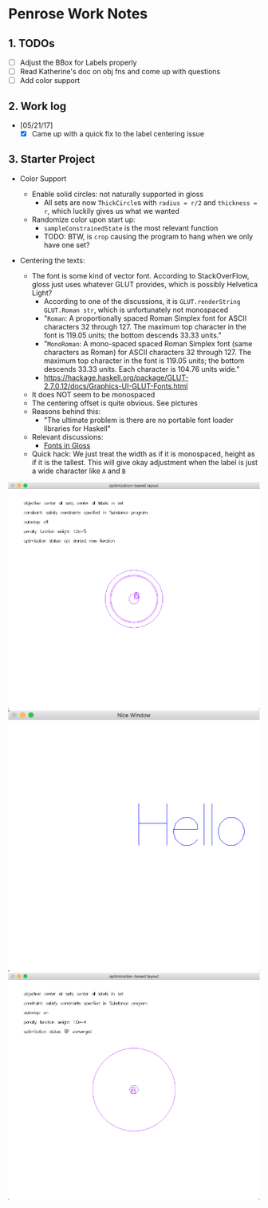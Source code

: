 # Penrose Work Notes


## 1. TODOs

- [ ] Adjust the BBox for Labels properly
- [ ] Read Katherine's doc on obj fns and come up with questions
- [ ] Add color support

## 2. Work log

- [05/21/17]
    - [x] Came up with a quick fix to the label centering issue

## 3. Starter Project

- Color Support
    - Enable solid circles: not naturally supported in gloss
        - All sets are now `ThickCircle`s with `radius = r/2` and `thickness = r`, which luckily gives us what we wanted
    - Randomize color upon start up:
        - `sampleConstrainedState` is the most relevant function
        - TODO: BTW, is `crop` causing the program to hang when we only have one set?


- Centering the texts:
    - The font is some kind of vector font. According to StackOverFlow, gloss just uses whatever GLUT provides, which is possibly Helvetica Light?
        - According to one of the discussions, it is `GLUT.renderString GLUT.Roman str`, which is unfortunately not monospaced
        - "`Roman`: A proportionally spaced Roman Simplex font for ASCII characters 32 through 127. The maximum top character in the font is 119.05 units; the bottom descends 33.33 units."
        - "`MonoRoman`: A mono-spaced spaced Roman Simplex font (same characters as Roman) for ASCII characters 32 through 127. The maximum top character in the font is 119.05 units; the bottom descends 33.33 units. Each character is 104.76 units wide."
        - https://hackage.haskell.org/package/GLUT-2.7.0.12/docs/Graphics-UI-GLUT-Fonts.html
    - It does NOT seem to be monospaced
    - The centering offset is quite obvious. See pictures
    - Reasons behind this:
        - "The ultimate problem is there are no portable font loader libraries for Haskell"
    - Relevant discussions:
        - [Fonts in Gloss](https://groups.google.com/forum/#!searchin/haskell-gloss/text$20font%7Csort:relevance/haskell-gloss/xZGRTfPXfpA/wIRVnG01WzUJ)
    - Quick hack: We just treat the width as if it is monospaced, height as if it is the tallest. This will give okay adjustment when the label is just a wide character like `A` and `B`

![ctr1](assets/work-notes-d73d7.png)
![ctr2](assets/work-notes-21a42.png)
![ctr3](assets/work-notes-4ab73.png)

